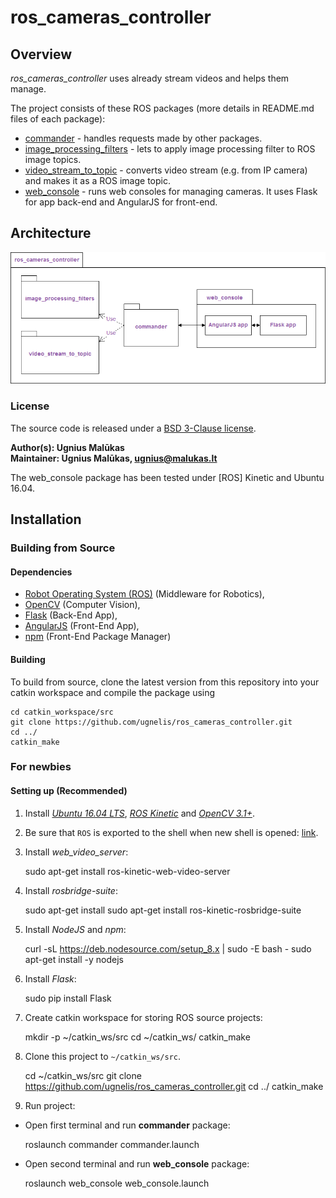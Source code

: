 # ros_cameras_controller

## Overview

*ros_cameras_controller* uses already stream videos and helps them manage.

The project consists of these ROS packages (more details in README.md files of each package):
* [commander](commander) - handles requests made by other packages.
* [image_processing_filters](image_processing_filters) - lets to apply image processing filter to ROS image topics.
* [video_stream_to_topic](video_stream_to_topic) - converts video stream (e.g. from IP camera) and makes it as a ROS image topic.
* [web_console](web_console) - runs web consoles for managing cameras. It uses Flask for app back-end and AngularJS for front-end.

## Architecture
![Architecture](architecture.png)

### License

The source code is released under a [BSD 3-Clause license](LICENSE).

**Author(s): Ugnius Malūkas  
Maintainer: Ugnius Malūkas, ugnius@malukas.lt**

The web_console package has been tested under [ROS] Kinetic and Ubuntu 16.04.

## Installation

### Building from Source

#### Dependencies

- [Robot Operating System (ROS)] (Middleware for Robotics),
- [OpenCV] (Computer Vision),
- [Flask] (Back-End App),
- [AngularJS] (Front-End App),
- [npm] (Front-End Package Manager)


#### Building

To build from source, clone the latest version from this repository into your catkin workspace and compile the package using

	cd catkin_workspace/src
	git clone https://github.com/ugnelis/ros_cameras_controller.git
	cd ../
	catkin_make
	
### For newbies
#### Setting up (Recommended)
1. Install [*Ubuntu 16.04 LTS*](http://releases.ubuntu.com/16.04/), [*ROS Kinetic*](http://wiki.ros.org/kinetic/Installation) and [*OpenCV 3.1+*](https://docs.opencv.org/3.1.0/d7/d9f/tutorial_linux_install.html).

2. Be sure that `ROS` is exported to the shell when new shell is opened: [link](http://wiki.ros.org/kinetic/Installation/Ubuntu#kinetic.2BAC8-Installation.2BAC8-DebEnvironment.Environment_setup).

3. Install *web_video_server*:

	sudo apt-get install ros-kinetic-web-video-server

4. Install *rosbridge-suite*:

	sudo apt-get install sudo apt-get install ros-kinetic-rosbridge-suite

5. Install *NodeJS* and *npm*:

	curl -sL https://deb.nodesource.com/setup_8.x | sudo -E bash -
	sudo apt-get install -y nodejs
	
6. Install *Flask*:

	sudo pip install Flask


7. Create catkin workspace for storing ROS source projects:
	
	mkdir -p ~/catkin_ws/src
	cd ~/catkin_ws/
	catkin_make
	
8. Clone this project to `~/catkin_ws/src`.

	cd ~/catkin_ws/src
	git clone https://github.com/ugnelis/ros_cameras_controller.git
	cd ../
	catkin_make
	
9. Run project:
* Open first terminal and run **commander** package:

	roslaunch commander commander.launch
	
* Open second terminal and run **web_console** package:

	roslaunch web_console web_console.launch


[Robot Operating System (ROS)]: http://www.ros.org
[OpenCV]: https://opencv.org
[Flask]: http://flask.pocoo.org
[npm]: https://www.npmjs.com
[AngularJS]: https://angularjs.org
